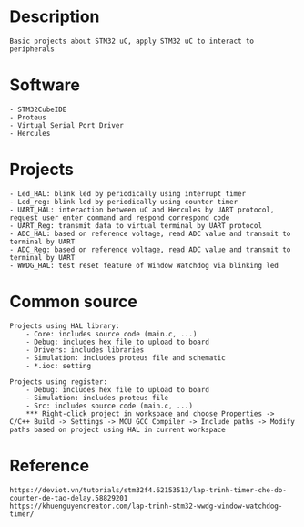 # Description
    Basic projects about STM32 uC, apply STM32 uC to interact to peripherals

# Software
    - STM32CubeIDE
    - Proteus
    - Virtual Serial Port Driver
    - Hercules

# Projects
    - Led_HAL: blink led by periodically using interrupt timer
    - Led_reg: blink led by periodically using counter timer
    - UART_HAL: interaction between uC and Hercules by UART protocol, request user enter command and respond correspond code
    - UART_Reg: transmit data to virtual terminal by UART protocol
    - ADC_HAL: based on reference voltage, read ADC value and transmit to terminal by UART
    - ADC_Reg: based on reference voltage, read ADC value and transmit to terminal by UART
    - WWDG_HAL: test reset feature of Window Watchdog via blinking led

# Common source
    Projects using HAL library:
        - Core: includes source code (main.c, ...) 
        - Debug: includes hex file to upload to board
        - Drivers: includes libraries
        - Simulation: includes proteus file and schematic
        - *.ioc: setting

    Projects using register:
        - Debug: includes hex file to upload to board
        - Simulation: includes proteus file
        - Src: includes source code (main.c, ...)
        *** Right-click project in workspace and choose Properties -> C/C++ Build -> Settings -> MCU GCC Compiler -> Include paths -> Modify paths based on project using HAL in current workspace 

# Reference
    https://deviot.vn/tutorials/stm32f4.62153513/lap-trinh-timer-che-do-counter-de-tao-delay.58829201
    https://khuenguyencreator.com/lap-trinh-stm32-wwdg-window-watchdog-timer/ 
